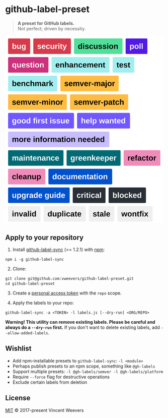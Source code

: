 # github-label-preset

> **A preset for GitHub labels.**  
> Not perfect; driven by necessity.

![labels](labels.svg)

## Apply to your repository

1) Install [github-label-sync](https://github.com/Financial-Times/github-label-sync) (>= 1.2.1) with [npm](https://npmjs.org):

```
npm i -g github-label-sync
```

2) Clone:

```
git clone git@github.com:vweevers/github-label-preset.git
cd github-label-preset
```

3) Create a [personal access token](https://github.com/settings/tokens) with the `repo` scope.

4) Apply the labels to your repo:

```
github-label-sync -a <TOKEN> -l labels.js [--dry-run] <ORG/REPO>
```

**Warning! This utility can remove existing labels. Please be careful and always do a `--dry-run` first.** If you don't want to delete existing labels, add `--allow-added-labels`.

## Wishlist

- Add npm-installable presets to `github-label-sync`: `-l <module>`
- Perhaps publish presets to an npm scope, something like `@gh-labels`
- Support multiple presets: `-l @gh-labels/semver -l @gh-labels/platform`
- Require `--force` flag for destructive operations
- Exclude certain labels from deletion

## License

[MIT](LICENSE) © 2017-present Vincent Weevers
